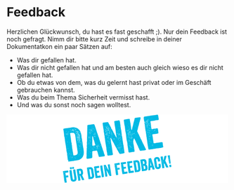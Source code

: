 # Feedback

Herzlichen Glückwunsch, du hast es fast geschafft ;). Nur dein Feedback ist noch gefragt. Nimm dir bitte kurz Zeit und schreibe in deiner Dokumentatkon ein paar Sätzen auf:

- Was dir gefallen hat.
- Was dir nicht gefallen hat und am besten auch gleich wieso es dir nicht gefallen hat.
- Ob du etwas von dem, was du gelernt hast privat oder im Geschäft gebrauchen kannst.
- Was du beim Thema Sicherheit vermisst hast.
- Und was du sonst noch sagen wolltest.

![Bild](res/danke.png)